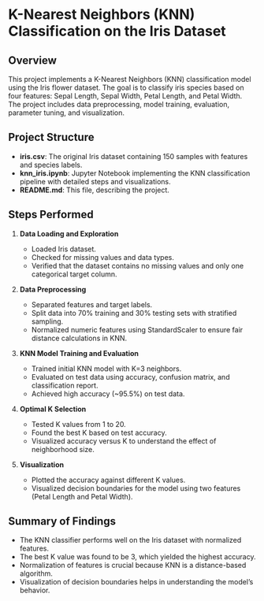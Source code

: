 # K-Nearest Neighbors (KNN) Classification on the Iris Dataset

## Overview
This project implements a K-Nearest Neighbors (KNN) classification model using the Iris flower dataset. The goal is to classify iris species based on four features: Sepal Length, Sepal Width, Petal Length, and Petal Width. The project includes data preprocessing, model training, evaluation, parameter tuning, and visualization.

## Project Structure
- **iris.csv**: The original Iris dataset containing 150 samples with features and species labels.
- **knn_iris.ipynb**: Jupyter Notebook implementing the KNN classification pipeline with detailed steps and visualizations.
- **README.md**: This file, describing the project.

## Steps Performed

1. **Data Loading and Exploration**
   - Loaded Iris dataset.
   - Checked for missing values and data types.
   - Verified that the dataset contains no missing values and only one categorical target column.

2. **Data Preprocessing**
   - Separated features and target labels.
   - Split data into 70% training and 30% testing sets with stratified sampling.
   - Normalized numeric features using StandardScaler to ensure fair distance calculations in KNN.

3. **KNN Model Training and Evaluation**
   - Trained initial KNN model with K=3 neighbors.
   - Evaluated on test data using accuracy, confusion matrix, and classification report.
   - Achieved high accuracy (~95.5%) on test data.

4. **Optimal K Selection**
   - Tested K values from 1 to 20.
   - Found the best K based on test accuracy.
   - Visualized accuracy versus K to understand the effect of neighborhood size.

5. **Visualization**
   - Plotted the accuracy against different K values.
   - Visualized decision boundaries for the model using two features (Petal Length and Petal Width).

## Summary of Findings

- The KNN classifier performs well on the Iris dataset with normalized features.
- The best K value was found to be 3, which yielded the highest accuracy.
- Normalization of features is crucial because KNN is a distance-based algorithm.
- Visualization of decision boundaries helps in understanding the model’s behavior.

